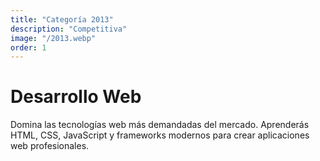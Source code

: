 ```yaml
---
title: "Categoría 2013"
description: "Competitiva"
image: "/2013.webp"
order: 1
---
```


# Desarrollo Web

Domina las tecnologías web más demandadas del mercado. Aprenderás HTML, CSS, JavaScript y frameworks modernos para crear aplicaciones web profesionales.